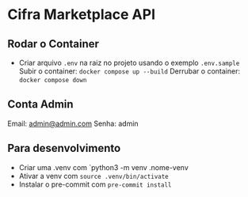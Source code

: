 # Cifra Marketplace API

## Rodar o Container
- Criar arquivo `.env` na raiz no projeto usando o exemplo `.env.sample`
Subir o container: ```docker compose up --build```
Derrubar o container: `docker compose down`

## Conta Admin
Email: admin@admin.com
Senha: admin

## Para desenvolvimento
- Criar uma .venv com `python3 -m venv .nome-venv
- Ativar a venv com `source .venv/bin/activate`
- Instalar o pre-commit com `pre-commit install`
